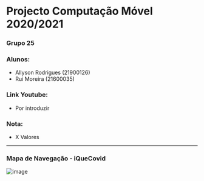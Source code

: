 # Projecto Computação Móvel 2020/2021
### Grupo 25
### Alunos:
* Allyson Rodrigues (21900126)
* Rui Moreira (21600035)
### Link Youtube:
* Por introduzir
### Nota:
* X Valores
 
--------

### Mapa de Navegação - iQueCovid
![image](https://user-images.githubusercontent.com/59263912/114240035-cbdb2d80-997e-11eb-86f4-fb8796b8a11f.png)
